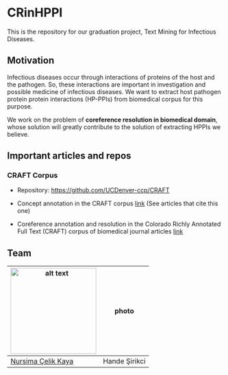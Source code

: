 # CRinHPPI

This is the repository for our graduation project, Text Mining for Infectious Diseases.

## Motivation

Infectious diseases occur through interactions of proteins of the host and the pathogen. So, these interactions are important in investigation and possible medicine of infectious diseases. We want to extract host pathogen protein protein interactions (HP-PPIs) from biomedical corpus for this purpose.

We work on the problem of **coreference resolution in biomedical domain**, whose solution will greatly contribute to the solution of extracting HPPIs we believe.

## Important articles and repos

### CRAFT Corpus

- Repository: https://github.com/UCDenver-ccp/CRAFT

- Concept annotation in the CRAFT corpus [link](https://www.researchgate.net/publication/229009128_Concept_annotation_in_the_CRAFT_corpus) (See articles that cite this one)
- Coreference annotation and resolution in the Colorado Richly Annotated Full Text (CRAFT) corpus of biomedical journal articles [link](https://bmcbioinformatics.biomedcentral.com/articles/10.1186/s12859-017-1775-9)


## Team

| <img src="https://avatars1.githubusercontent.com/u/33669453?s=400&u=241d36430374098aa6b3760b2d961f73f128b6c2&v=4" alt="alt text"  height="200">     | photo |
| ----------- | ----------- |
| [Nursima Çelik Kaya](https://github.com/nursimacelik)   | Hande Şirikci       |
